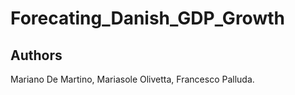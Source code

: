 # Forecating_Danish_GDP_Growth 

## Authors
Mariano De Martino,
Mariasole Olivetta,
Francesco Palluda.
